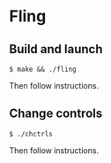 # Fling

## Build and launch

```
$ make && ./fling
```
Then follow instructions.

## Change controls

```
$ ./chctrls
```
Then follow instructions.
